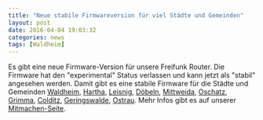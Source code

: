 ```yaml
---
title: "Neue stabile Firmwareversion für viel Städte und Gemeinden"
layout: post
date: 2016-04-04 19:03:32
categories: news
tags: [Waldheim]
---
```


Es gibt eine neue Firmware-Version für unsere Freifunk Router. Die Firmware hat den "experimental" Status verlassen und kann jetzt als "stabil" angesehen werden.
Damit gibt es eine stabile Firmware für die Städte und Gemeinden
[Waldheim](http://firmware.freifunk-mittelsachsen.de/stable/waldheim/),
[Hartha](http://firmware.freifunk-mittelsachsen.de/stable/hartha/),
[Leisnig](http://firmware.freifunk-mittelsachsen.de/stable/leisnig/),
[Döbeln](http://firmware.freifunk-mittelsachsen.de/stable/doebeln/),
[Mittweida](http://firmware.freifunk-mittelsachsen.de/stable/mittweida/),
[Oschatz](http://firmware.freifunk-mittelsachsen.de/stable/oschatz/),
[Grimma](http://firmware.freifunk-mittelsachsen.de/stable/grimma/),
[Colditz](http://firmware.freifunk-mittelsachsen.de/stable/colditz/),
[Geringswalde](http://firmware.freifunk-mittelsachsen.de/stable/geringswalde/),
[Ostrau](http://firmware.freifunk-mittelsachsen.de/stable/ostrau/).
Mehr Infos gibt es auf unserer [Mitmachen-Seite](/mitmachen).
